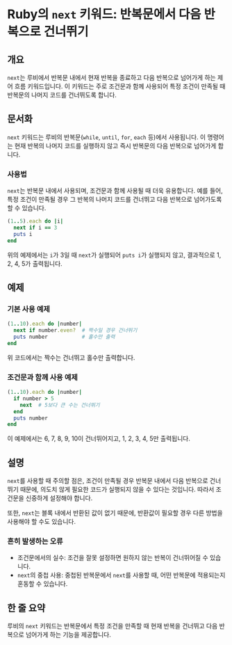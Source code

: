 <!--
Meta Description: # Ruby의 `next` 키워드: 반복문에서 다음 반복으로 건너뛰기 ## 개요 `next`는 루비에서 반복문 내에서 현재 반복을 종료하고 다음 반복으로 넘어가게 하는 제어 흐름 키워드입니다. 이 키워드는 주로 조건문과 함께 사용되어 특정 조건이 만족될 때 반복문의 나...
Meta Keywords: next, 반복으로, number, 건너뛰기, 반복문
-->

# Ruby의 `next` 키워드: 반복문에서 다음 반복으로 건너뛰기

## 개요
`next`는 루비에서 반복문 내에서 현재 반복을 종료하고 다음 반복으로 넘어가게 하는 제어 흐름 키워드입니다. 이 키워드는 주로 조건문과 함께 사용되어 특정 조건이 만족될 때 반복문의 나머지 코드를 건너뛰도록 합니다.

## 문서화
`next` 키워드는 루비의 반복문(`while`, `until`, `for`, `each` 등)에서 사용됩니다. 이 명령어는 현재 반복의 나머지 코드를 실행하지 않고 즉시 반복문의 다음 반복으로 넘어가게 합니다. 

### 사용법
`next`는 반복문 내에서 사용되며, 조건문과 함께 사용될 때 더욱 유용합니다. 예를 들어, 특정 조건이 만족될 경우 그 반복의 나머지 코드를 건너뛰고 다음 반복으로 넘어가도록 할 수 있습니다.

```ruby
(1..5).each do |i|
  next if i == 3
  puts i
end
```

위의 예제에서는 `i`가 3일 때 `next`가 실행되어 `puts i`가 실행되지 않고, 결과적으로 1, 2, 4, 5가 출력됩니다.

## 예제
### 기본 사용 예제
```ruby
(1..10).each do |number|
  next if number.even?  # 짝수일 경우 건너뛰기
  puts number           # 홀수만 출력
end
```
위 코드에서는 짝수는 건너뛰고 홀수만 출력합니다.

### 조건문과 함께 사용 예제
```ruby
(1..10).each do |number|
  if number > 5
    next  # 5보다 큰 수는 건너뛰기
  end
  puts number
end
```
이 예제에서는 6, 7, 8, 9, 10이 건너뛰어지고, 1, 2, 3, 4, 5만 출력됩니다.

## 설명
`next`를 사용할 때 주의할 점은, 조건이 만족될 경우 반복문 내에서 다음 반복으로 건너뛰기 때문에, 의도치 않게 필요한 코드가 실행되지 않을 수 있다는 것입니다. 따라서 조건문을 신중하게 설정해야 합니다. 

또한, `next`는 블록 내에서 반환된 값이 없기 때문에, 반환값이 필요할 경우 다른 방법을 사용해야 할 수도 있습니다. 

### 흔히 발생하는 오류
- 조건문에서의 실수: 조건을 잘못 설정하면 원하지 않는 반복이 건너뛰어질 수 있습니다.
- `next`의 중첩 사용: 중첩된 반복문에서 `next`를 사용할 때, 어떤 반복문에 적용되는지 혼동할 수 있습니다.

## 한 줄 요약
루비의 `next` 키워드는 반복문에서 특정 조건을 만족할 때 현재 반복을 건너뛰고 다음 반복으로 넘어가게 하는 기능을 제공합니다.